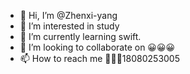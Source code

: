 - 👋 Hi, I’m @Zhenxi-yang
- 👀 I’m interested in study
- 🌱 I’m currently learning swift.
- 💞️ I’m looking to collaborate on 😀😀😀
- 📫 How to reach me 📱🇨🇳18080253005

<!---
Zhenxi-yang/Zhenxi-yang is a ✨ special ✨ repository because its `README.md` (this file) appears on your GitHub profile.
You can click the Preview link to take a look at your changes.
--->
